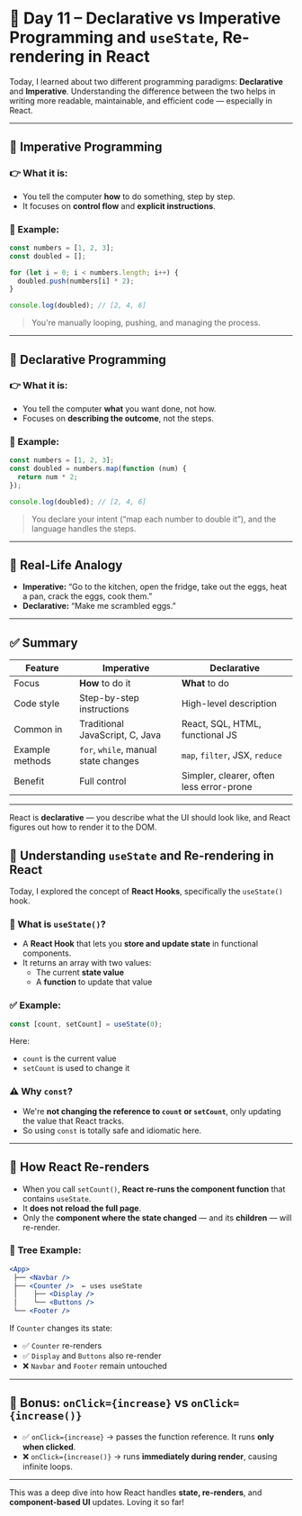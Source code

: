 
# 📘 Day 11 – Declarative vs Imperative Programming and `useState`, Re-rendering  in React

Today, I learned about two different programming paradigms: **Declarative** and **Imperative**. Understanding the difference between the two helps in writing more readable, maintainable, and efficient code — especially in React.

---

## 🧱 Imperative Programming

### 👉 What it is:
- You tell the computer **how** to do something, step by step.
- It focuses on **control flow** and **explicit instructions**.

### 🧪 Example:

```js
const numbers = [1, 2, 3];
const doubled = [];

for (let i = 0; i < numbers.length; i++) {
  doubled.push(numbers[i] * 2);
}

console.log(doubled); // [2, 4, 6]
```

> You're manually looping, pushing, and managing the process.

---

## 🧾 Declarative Programming

### 👉 What it is:
- You tell the computer **what** you want done, not how.
- Focuses on **describing the outcome**, not the steps.

### 🧪 Example:

```js
const numbers = [1, 2, 3];
const doubled = numbers.map(function (num) {
  return num * 2;
});

console.log(doubled); // [2, 4, 6]
```

> You declare your intent (“map each number to double it”), and the language handles the steps.

---

## 💬 Real-Life Analogy

- **Imperative:** “Go to the kitchen, open the fridge, take out the eggs, heat a pan, crack the eggs, cook them.”
- **Declarative:** “Make me scrambled eggs.”

---

## ✅ Summary

| Feature                | Imperative                             | Declarative                          |
|------------------------|-----------------------------------------|---------------------------------------|
| Focus                  | **How** to do it                        | **What** to do                        |
| Code style             | Step-by-step instructions               | High-level description                |
| Common in              | Traditional JavaScript, C, Java         | React, SQL, HTML, functional JS       |
| Example methods        | `for`, `while`, manual state changes    | `map`, `filter`, JSX, `reduce`        |
| Benefit                | Full control                            | Simpler, clearer, often less error-prone |

---

React is **declarative** — you describe what the UI should look like, and React figures out how to render it to the DOM.

## 🔄 Understanding `useState` and Re-rendering in React

Today, I explored the concept of **React Hooks**, specifically the `useState()` hook.

### 🧠 What is `useState()`?

- A **React Hook** that lets you **store and update state** in functional components.
- It returns an array with two values:
  - The current **state value**
  - A **function** to update that value

### ✅ Example:

```jsx
const [count, setCount] = useState(0);
```

Here:
- `count` is the current value
- `setCount` is used to change it

### ⚠️ Why `const`?

- We're **not changing the reference to `count` or `setCount`**, only updating the value that React tracks.
- So using `const` is totally safe and idiomatic here.

---

## 🔁 How React Re-renders

- When you call `setCount()`, **React re-runs the component function** that contains `useState`.
- It **does not reload the full page**.
- Only the **component where the state changed** — and its **children** — will re-render.

### 🌳 Tree Example:

```jsx
<App>
 ├── <Navbar />
 ├── <Counter />  ← uses useState
 │    ├── <Display />
 │    └── <Buttons />
 └── <Footer />
```

If `Counter` changes its state:

- ✅ `Counter` re-renders
- ✅ `Display` and `Buttons` also re-render
- ❌ `Navbar` and `Footer` remain untouched

---
## 🧠 Bonus: `onClick={increase}` vs `onClick={increase()}`

- ✅ `onClick={increase}` → passes the function reference. It runs **only when clicked**.
- ❌ `onClick={increase()}` → runs **immediately during render**, causing infinite loops.

---

This was a deep dive into how React handles **state, re-renders**, and **component-based UI** updates. Loving it so far!
